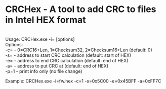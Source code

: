 # CRCHex - A tool to add CRC to files in Intel HEX format
<br>
Usage: CRCHex.exe -i=<input.hex> [options]<br>
	Options:<br>
	-c=<CRC_type>      - 0=CRC16+Len, 1=Checksum32, 2=Checksum16+Len (default: 0)<br>
	-s=<start_address> - address to start CRC calculation (default: start of HEX)<br>
	-e=<end_address>   - address to end CRC calculation (default: end of HEX)<br>
	-a=<CRC_address>   - address to put CRC at (default: end of HEX)<br>
	-p=1               - print info only (no file change)<br>

Example: CRCHex.exe -i=fw.hex -c=1 -s=0x5C00 -e=0x45BFF -a=0xFF7C<br>

